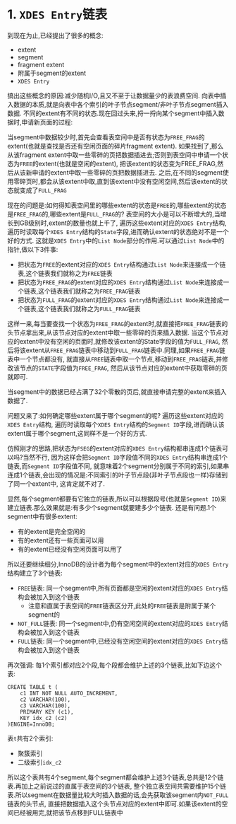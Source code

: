# 1. `XDES Entry`链表

到现在为止,已经提出了很多的概念:

- extent
- segment
- fragment extent
- 附属于segment的extent
- `XDES Entry`

搞出这些概念的原因:减少随机I/O,且又不至于让数据量少的表浪费空间.
向表中插入数据的本质,就是向表中各个索引的叶子节点segment/非叶子节点segment插入数据.
不同的extent有不同的状态.现在回过头来,捋一捋向某个segment中插入数据时,申请新页面的过程:

当segment中数据较少时,首先会查看表空间中是否有状态为`FREE_FRAG`的extent(也就是查找是否还有空闲页面的碎片fragment extent).
如果找到了,那么从该fragment extent中取一些零碎的页把数据插进去;否则到表空间中申请一个状态为`FREE`的extent(也就是空闲的extent),
把该extent的状态变为FREE_FRAG,然后从该新申请的extent中取一些零碎的页把数据插进去.
之后,在不同的segment使用零碎页时,都会从该extent中取,直到该extent中没有空闲空间,然后该extent的状态就变成了`FULL_FRAG`

现在的问题是:如何得知表空间里的哪些extent的状态是`FREE`的,哪些extent的状态是`FREE_FRAG`的,哪些extent是`FULL_FRAG`的?
表空间的大小是可以不断增大的,当增长到GB级别时,extent的数量也就上千了,
遍历这些extent对应的`XDES Entry`结构,遍历时读取每个`XDES Entry`结构的`State`字段,进而确认extent的状态绝对不是一个好的方式.
这就是`XDES Entry`中的`List Node`部分的作用.可以通过`List Node`中的指针,做以下3件事:

- 把状态为`FREE`的extent对应的`XDES Entry`结构通过`List Node`来连接成一个链表,这个链表我们就称之为`FREE`链表
- 把状态为`FREE_FRAG`的extent对应的`XDES Entry`结构通过`List Node`来连接成一个链表,这个链表我们就称之为`FREE_FRAG`链表
- 把状态为`FULL_FRAG`的extent对应的`XDES Entry`结构通过`List Node`来连接成一个链表,这个链表我们就称之为`FULL_FRAG`链表

这样一来,每当要查找一个状态为`FREE_FRAG`的extent时,就直接把`FREE_FRAG`链表的头节点拿出来,从该节点对应的extent中取一些零碎的页来插入数据.
当这个节点对应的extent中没有空闲的页面时,就修改该extent的State字段的值为`FULL_FRAG`,
然后将该extent从`FREE_FRAG`链表中移动到`FULL_FRAG`链表中.同理,如果`FREE_FRAG`链表中一个节点都没有,
就直接从`FREE`链表中取一个节点,移动到`FREE_FRAG`链表,并修改该节点的`STATE`字段值为`FREE_FRAG`,
然后从该节点对应的extent中获取零碎的页就即可.

当segment中的数据已经占满了32个零散的页后,就直接申请完整的extent来插入数据了.

问题又来了:如何确定哪些extent属于哪个segment的呢? 遍历这些extent对应的`XDES Entry`结构,
遍历时读取每个`XDES Entry`结构的`Segment ID`字段,进而确认该extent属于哪个segment,这同样不是一个好的方式.

仿照刚才的思路,把状态为`FSEG`的extent对应的`XDES Entry`结构都串连成1个链表可以吗?当然不行,
因为这样会把`Segment ID`字段值不同的`XDES Entry`结构串连成1个链表,而`Segment ID`字段值不同,
就意味着2个segment分别属于不同的索引,如果串连成1个链表,会出现的情况是:不同索引的叶子节点段(非叶子节点段也一样)存储到了同一个extent中,
这肯定就不对了.

显然,每个segment都要有它独立的链表,所以可以根据段号(也就是`Segment ID`)来建立链表.那么效果就是:有多少个segment就要建多少个链表.
还是有问题.1个segment中有很多extent:

- 有的extent是完全空闲的
- 有的extent还有一些页面可以用
- 有的extent已经没有空闲页面可以用了

所以还要继续细分,InnoDB的设计者为每个segment中的extent对应的`XDES Entry`结构建立了3个链表:

- `FREE`链表: 同一个segment中,所有页面都是空闲的extent对应的`XDES Entry`结构会被加入到这个链表
  - 注意和直属于表空间的`FREE`链表区分开,此处的`FREE`链表是附属于某个segment的
- `NOT_FULL`链表: 同一个segment中,仍有空闲空间的extent对应的`XDES Entry`结构会被加入到这个链表
- `FULL`链表: 同一个segment中,已经没有空闲空间的extent对应的`XDES Entry`结构会被加入到这个链表

再次强调: 每1个索引都对应2个段,每个段都会维护上述的3个链表,比如下边这个表:

```
CREATE TABLE t (
    c1 INT NOT NULL AUTO_INCREMENT,
    c2 VARCHAR(100),
    c3 VARCHAR(100),
    PRIMARY KEY (c1),
    KEY idx_c2 (c2)
)ENGINE=InnoDB;
```

表`t`共有2个索引:

- 聚簇索引
- 二级索引`idx_c2`

所以这个表共有4个segment,每个segment都会维护上述3个链表,总共是12个链表.再加上之前说过的直属于表空间的3个链表,
整个独立表空间共需要维护15个链表.所以segment在数据量比较大时插入数据的话,会先获取该segment内`NOT_FULL`链表的头节点,
直接把数据插入这个头节点对应的extent中即可.如果该extent的空间已经被用完,就把该节点移到FULL链表中
